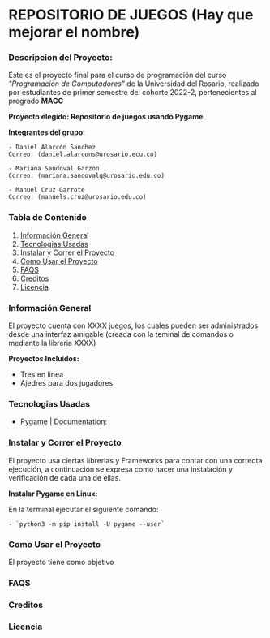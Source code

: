# REPOSITORIO DE JUEGOS (Hay que mejorar el nombre)

### Descripcion del Proyecto:
Este es el proyecto final para el curso de programación del curso *"Programación de Computadores"* de la Universidad del Rosario, realizado por estudiantes de primer semestre del cohorte 2022-2, pertenecientes al pregrado **MACC**

**Proyecto elegido: Repositorio de juegos usando Pygame**

**Integrantes del grupo:**

    - Daniel Alarcón Sanchez    
    Correo: (daniel.alarcons@urosario.ecu.co)

    - Mariana Sandoval Garzon    
    Correo: (mariana.sandovalg@urosario.edu.co)

    - Manuel Cruz Garrote   
    Correo: (manuels.cruz@urosario.edu.co)


### Tabla de Contenido

1. [Información General](#información-general)
2. [Tecnologias Usadas](#tecnologias-usadas)
3. [Instalar y Correr el Proyecto](#instalar-y-correr-el-proyecto)
4. [Como Usar el Proyecto](#como-usar-el-proyecto)
5. [FAQS](#faqs)
6. [Creditos](#creditos)
7. [Licencia](#licencia)

### Información General

El proyecto cuenta con XXXX juegos, los cuales pueden ser administrados desde una interfaz amigable (creada con la teminal de comandos o mediante la libreria XXXX)

**Proyectos Incluidos:**
- Tres en linea
- Ajedres para dos jugadores

### Tecnologias Usadas

- [Pygame | Documentation](#pygame.org/docs/):

### Instalar y Correr el Proyecto

El proyecto usa ciertas librerias y Frameworks para contar con una correcta ejecución, a continuación se expresa como hacer una instalación y verificación de cada una de ellas.

**Instalar Pygame en Linux:**

En la terminal ejecutar el siguiente comando:

    - `python3 -m pip install -U pygame --user`

### Como Usar el Proyecto
El proyecto tiene como objetivo 

### FAQS

### Creditos

### Licencia
